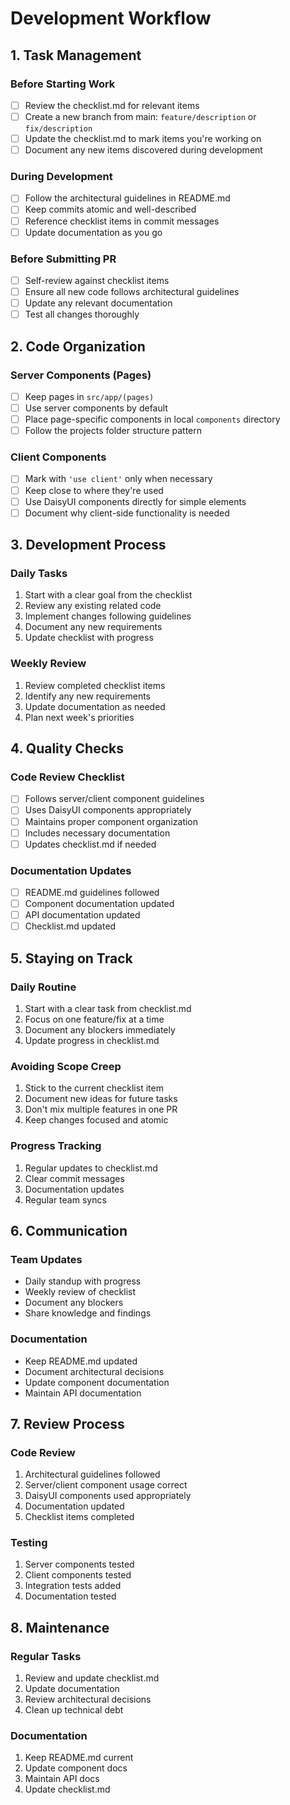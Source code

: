 # Development Workflow

## 1. Task Management

### Before Starting Work
- [ ] Review the checklist.md for relevant items
- [ ] Create a new branch from main: `feature/description` or `fix/description`
- [ ] Update the checklist.md to mark items you're working on
- [ ] Document any new items discovered during development

### During Development
- [ ] Follow the architectural guidelines in README.md
- [ ] Keep commits atomic and well-described
- [ ] Reference checklist items in commit messages
- [ ] Update documentation as you go

### Before Submitting PR
- [ ] Self-review against checklist items
- [ ] Ensure all new code follows architectural guidelines
- [ ] Update any relevant documentation
- [ ] Test all changes thoroughly

## 2. Code Organization

### Server Components (Pages)
- [ ] Keep pages in `src/app/(pages)`
- [ ] Use server components by default
- [ ] Place page-specific components in local `components` directory
- [ ] Follow the projects folder structure pattern

### Client Components
- [ ] Mark with `'use client'` only when necessary
- [ ] Keep close to where they're used
- [ ] Use DaisyUI components directly for simple elements
- [ ] Document why client-side functionality is needed

## 3. Development Process

### Daily Tasks
1. Start with a clear goal from the checklist
2. Review any existing related code
3. Implement changes following guidelines
4. Document any new requirements
5. Update checklist with progress

### Weekly Review
1. Review completed checklist items
2. Identify any new requirements
3. Update documentation as needed
4. Plan next week's priorities

## 4. Quality Checks

### Code Review Checklist
- [ ] Follows server/client component guidelines
- [ ] Uses DaisyUI components appropriately
- [ ] Maintains proper component organization
- [ ] Includes necessary documentation
- [ ] Updates checklist.md if needed

### Documentation Updates
- [ ] README.md guidelines followed
- [ ] Component documentation updated
- [ ] API documentation updated
- [ ] Checklist.md updated

## 5. Staying on Track

### Daily Routine
1. Start with a clear task from checklist.md
2. Focus on one feature/fix at a time
3. Document any blockers immediately
4. Update progress in checklist.md

### Avoiding Scope Creep
1. Stick to the current checklist item
2. Document new ideas for future tasks
3. Don't mix multiple features in one PR
4. Keep changes focused and atomic

### Progress Tracking
1. Regular updates to checklist.md
2. Clear commit messages
3. Documentation updates
4. Regular team syncs

## 6. Communication

### Team Updates
- Daily standup with progress
- Weekly review of checklist
- Document any blockers
- Share knowledge and findings

### Documentation
- Keep README.md updated
- Document architectural decisions
- Update component documentation
- Maintain API documentation

## 7. Review Process

### Code Review
1. Architectural guidelines followed
2. Server/client component usage correct
3. DaisyUI components used appropriately
4. Documentation updated
5. Checklist items completed

### Testing
1. Server components tested
2. Client components tested
3. Integration tests added
4. Documentation tested

## 8. Maintenance

### Regular Tasks
1. Review and update checklist.md
2. Update documentation
3. Review architectural decisions
4. Clean up technical debt

### Documentation
1. Keep README.md current
2. Update component docs
3. Maintain API docs
4. Update checklist.md 